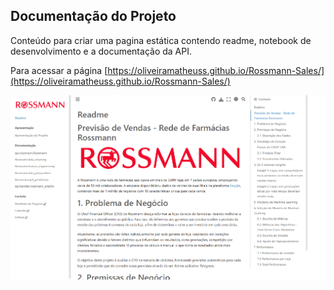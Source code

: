 ## Documentação do Projeto

Conteúdo para criar uma pagina estática contendo readme, notebook de desenvolvimento e a documentação da API.

Para acessar a página [https://oliveiramatheuss.github.io/Rossmann-Sales/](https://oliveiramatheuss.github.io/Rossmann-Sales/)

![](img/jupyterbook.png)
